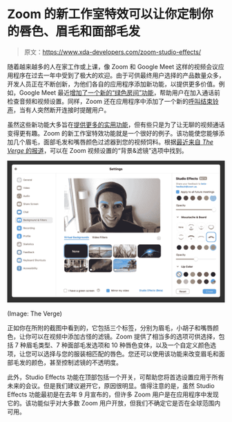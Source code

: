 # Zoom 的新工作室特效可以让你定制你的唇色、眉毛和面部毛发

> 原文：<https://www.xda-developers.com/zoom-studio-effects/>

随着越来越多的人在家工作或上课，像 Zoom 和 Google Meet 这样的视频会议应用程序在过去一年中受到了极大的欢迎。由于可供最终用户选择的产品数量众多，开发人员正在不断创新，为他们各自的应用程序添加新功能，以提供更多价值。例如，Google Meet 最近[增加了一个新的“绿色房间”功能](https://www.xda-developers.com/check-video-call-settings-google-meet-green-room/)，帮助用户在加入通话前检查音频和视频设置。同样，Zoom 还在应用程序中添加了一个新的[呼叫结束铃声](https://www.xda-developers.com/zooms-update-adds-call-end-chime/)，当有人突然断开连接时提醒用户。

虽然这些新功能大多旨在[提供更多的实用功能](https://www.xda-developers.com/google-meet-adds-live-captions-on-the-web-in-four-new-languages/)，但有些只是为了让无聊的视频通话变得更有趣。Zoom 的新工作室特效功能就是一个很好的例子。该功能使您能够添加几个眉毛，面部毛发和嘴唇颜色过滤器到您的视频饲料。根据[最近来自 *The Verge* 的报道](https://www.theverge.com/2021/2/8/22273217/zoom-studio-special-effects-meeting-mustache-eyebrows-lips)，可以在 Zoom 视频设置的“背景&滤镜”选项中找到。

 <picture>![Zoom Studio Effects](img/04512fbd45f219a3f2ec899593a66941.png)</picture> 

(Image: The Verge)

正如你在所附的截图中看到的，它包括三个标签，分别为眉毛，小胡子和嘴唇颜色，让你可以在视频中添加古怪的滤镜。Zoom 提供了相当多的选项可供选择，包括 7 种眉毛类型、7 种面部毛发选项和 10 种唇色变体，以及一个自定义颜色选项，让您可以选择与您的服装相匹配的唇色。您还可以使用该功能来改变眉毛和面部毛发的颜色，甚至控制滤镜的不透明度。

此外，Studio Effects 功能在顶部包括一个开关，可帮助您将首选设置应用于所有未来的会议。但是我们建议避开它，原因很明显。值得注意的是，虽然 Studio Effects 功能最初是在去年 9 月宣布的，但许多 Zoom 用户是在应用程序中发现它的。该功能似乎对大多数 Zoom 用户开放，但我们不确定它是否在全球范围内可用。